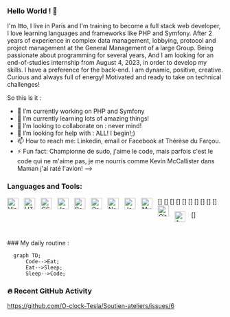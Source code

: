 ### Hello World ! 👋
I'm Itto, I live in Paris and I'm training to become a full stack web developer, I love learning languages and frameworks like PHP and Symfony. After 2 years of experience in complex data management, lobbying, protocol and project management at the General Management of a large Group. Being passionate about programming for several years, And I am looking for an end-of-studies internship from August 4, 2023, in order to develop my skills. I have a preference for the back-end.
I am dynamic, positive, creative. Curious and always full of energy!
Motivated and ready to take on technical challenges!

<!--
**yteau/Yteau** is a ✨ _special_ ✨ repository because its `README.md` (this file) appears on your GitHub profile.
-->

So this is it :

- 🔭 I’m currently working on  PHP and Symfony
- 🌱 I’m currently learning  lots of amazing things!
- 👯 I’m looking to collaborate on  : never mind!
- 🤔 I’m looking for help with  : ALL! I begin!;)
- 📫 How to reach me:  Linkedin, email or Facebook at Thérèse du Farçou.
- ⚡ Fun fact:  Championne de sudo,  j'aime  le code, mais parfois c'est le code qui ne m'aime pas, je me nourris comme Kevin McCallister dans Maman j'ai raté l'avion!
-->







### Languages and Tools:

[<img align="left" alt="Visual Studio Code" width="26px" src="https://cdn.jsdelivr.net/gh/devicons/devicon/icons/vscode/vscode-original.svg" style="padding-right:10px;" />]
[<img align="left" alt="HTML5" width="26px" src="https://cdn.jsdelivr.net/gh/devicons/devicon/icons/html5/html5-original.svg" style="padding-right:10px;" />]
[<img align="left" alt="CSS3" width="26px" src="https://cdn.jsdelivr.net/gh/devicons/devicon/icons/css3/css3-original.svg" style="padding-right:10px;" />]
[<img align="left" alt="JavaScript" width="26px" src="https://cdn.jsdelivr.net/gh/devicons/devicon/icons/javascript/javascript-original.svg" style="padding-right:10px;" />]
[<img align="left" alt="React" width="26px" src="https://cdn.jsdelivr.net/gh/devicons/devicon/icons/react/react-original.svg" style="padding-right:10px;" />]
[<img align="left" alt="GraphQL" width="26px" src="https://cdn.jsdelivr.net/gh/devicons/devicon/icons/graphql/graphql-plain.svg" style="padding-right:10px;" />]
[<img align="left" alt="Node.js" width="26px" src="https://cdn.jsdelivr.net/gh/devicons/devicon/icons/nodejs/nodejs-original.svg" style="padding-right:10px;" />]
[<img align="left" alt="Java" width="26px" src="https://cdn.jsdelivr.net/gh/devicons/devicon/icons/java/java-original.svg" style="padding-right:10px;" />]
[<img align="left" alt="MySQL" width="26px" src="https://cdn.jsdelivr.net/gh/devicons/devicon/icons/mysql/mysql-original.svg" style="padding-right:10px;" />]
[<img align="left" alt="Git" width="26px" src="https://cdn.jsdelivr.net/gh/devicons/devicon/icons/git/git-original.svg" style="padding-right:10px;" />]


[<img align="left" alt="AWS" width="25px" src="https://cdn.jsdelivr.net/gh/devicons/devicon/icons/amazonwebservices/amazonwebservices-original.svg" style="padding-right:11px;" />]


<br />
<br />
### My daily routine :

```mermaid
  graph TD;
      Code-->Eat;
      Eat-->Sleep;
      Sleep-->Code;
```

### 🔥 Recent GitHub Activity

https://github.com/O-clock-Tesla/Soutien-ateliers/issues/6










